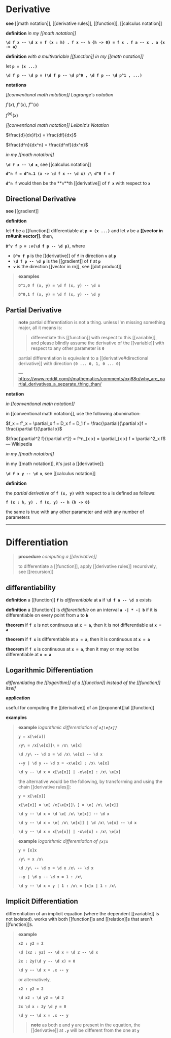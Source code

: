 # Derivative

**see** [[math notation]], [[derivative rules]], [[function]], [[calculus notation]]

**definition** _in my [[math notation]]_

**`\d f x -- \d x = f (x : h) . f x -- h {h -> 0} = f x . f a -- x . a {x -> a}`**

**definition** _with a multivariable [[function]] in my [[math notation]]_

let **`p = (x ...)`**

**`\d f p -- \d p = (\d f p -- \d p^0 , \d f p -- \d p^1 , ...)`**

**notations**

_[[conventional math notation]] Lagrange's notation_

$f'(x)$, $f''(x)$, $f'''(x)$

$f^{(n)}(x)$

_[[conventional math notation]] Leibniz's Notation_

$\frac{d}{dx}f(x) = \frac{df}{dx}$

$\frac{d^n}{dx^n} = \frac{d^nf}{dx^n}$

_in my [[math notation]]_

**`\d f x -- \d x`**, see [[calculus notation]]

**`d^n f = d^n.1 (x -> \d f x -- \d x) /\ d^0 f = f`**

**`d^n f`** would then be the **`n`**th [[derivative]] of **`f x`** with respect to **`x`**

## Directional Derivative

**see** [[gradient]]

**definition**

let **`f`** be a [[function]] differentiable at **`p = (x ...)`** and let **`v`** be a **[[vector in rn#unit vector]]**. then,

**`D^v f p = :v(\d f p -- \d p)`**, where

- **`D^v f p`** is the [[derivative]] of **`f`** in direction **`v`** at **`p`**
- **`\d f p -- \d p`** is the [[gradient]] of **`f`** at **`p`**
- **`v`** is the direction [[vector in rn]], see [[dot product]]

> **examples**
>
> **`D^1,0 f (x, y) = \d f (x, y) -- \d x`**
>
> **`D^0,1 f (x, y) = \d f (x, y) -- \d y`**

## Partial Derivative

> **note** partial differentiation is not a thing. unless I'm missing something major, all it means is:
>
> > differentiate this [[function]] with respect to this [[variable]], and please blindly assume the derivative of the [[variable]] with respect to any other parameter is **`0`**
>
> partial differentiation is equivalent to a [[derivative#directional derivative]] with direction **`(0 ... 0, 1, 0 ... 0)`**
>
> &mdash; <https://www.reddit.com/r/mathematics/comments/oxj88q/why_are_partial_derivatives_a_separate_thing_than/>

**notation**

_in [[conventional math notation]]_

in [[conventional math notation]], use the following abomination:

$f_x = f'_x = \partial_x f = D_x f = D_1 f = \frac{\partial}{\partial x}f = \frac{\partial f}{\partial x}$

$\frac{\partial^2 f}{\partial x^2} = f^n_{x x} = \partial_{x x} f = \partial^2_x f$ &mdash; Wikipedia

_in my [[math notation]]_

in my [[math notation]], it's just a [[derivative]]:

**`\d f x y -- \d x`**, see [[calculus notation]]

**definition**

the _partial derivative_ of **`f (x, y)`** with respect to **`x`** is defined as follows:

**`f (x : h, y) . f (x, y) -- h {h -> 0}`**

the same is true with any other parameter and with any number of parameters

---

# Differentiation

> **procedure** _computing a [[derivative]]_
>
> to differentiate a [[function]], apply [[derivative rules]] recursively, see [[recursion]]

## differentiability

**definition** a [[function]] **`f`** is _differentiable_ at **`a`** if **`\d f a -- \d x`** exists

**definition** a [[function]] is _differentiable_ on an interval **`a -| * -| b`** if it is differentiable on every point from **`a`** to **`b`**

**theorem** if **`f x`** is not continuous at **`x = a`**, then it is not differentiable at **`x = a`**

**theorem** if **`f x`** is differentiable at **`x = a`**, then it is continuous at **`x = a`**

**theorem** if **`f x`** is continuous at **`x = a`**, then it may or may not be differentiable at **`x = a`**

## Logarithmic Differentiation

_differentiating the [[logarithm]] of a [[function]] instead of the [[function]] itself_

**application**

useful for computing the [[derivative]] of an [[exponent]]ial [[function]]

**examples**

> **example** _logarithmic differentiation of **`x[\e[x]]`**_
>
> **`y = x[\e[x]]`**
>
> **`/y\ = /x[\e[x]]\ = /x\ \e[x]`**
>
> **`\d /y\ -- \d x = \d /x\ \e[x] -- \d x`**
>
> **`--y | \d y -- \d x = -x\e[x] : /x\ \e[x]`**
>
> **`\d y -- \d x = x[\e[x]] | -x\e[x] : /x\ \e[x]`**
>
> the alternative would be the following, by transforming and using the chain [[derivative rules]]:
>
> **`y = x[\e[x]]`**
>
> **`x[\e[x]] = \e[ /x[\e[x]]\ ] = \e[ /x\ \e[x]]`**
>
> **`\d y -- \d x = \d \e[ /x\ \e[x]] -- \d x`**
>
> **`\d y -- \d x = \e[ /x\ \e[x]] | \d /x\ \e[x] -- \d x`**
>
> **`\d y -- \d x = x[\e[x]] | -x\e[x] : /x\ \e[x]`**

> **example** _logarithmic differentiation of **`[x]x`**_
>
> **`y = [x]x`**
>
> **`/y\ = x /x\`**
>
> **`\d /y\ -- \d x = \d x /x\ -- \d x`**
>
> **`--y | \d y -- \d x = 1 : /x\`**
>
> **`\d y -- \d x = y | 1 : /x\ = [x]x | 1 : /x\`**

## Implicit Differentiation

differentiation of an implicit equation (where the dependent [[variable]] is not isolated). works with both [[function]]s and [[relation]]s that aren't [[function]]s.

> **example**
>
> **`x2 : y2 = 2`**
>
> **`\d (x2 : y2) -- \d x = \d 2 -- \d x`**
>
> **`2x : 2y(\d y -- \d x) = 0`**
>
> **`\d y -- \d x = .x -- y`**
>
> or alternatively,
>
> **`x2 : y2 = 2`**
>
> **`\d x2 : \d y2 = \d 2`**
>
> **`2x \d x : 2y \d y = 0`**
>
> **`\d y -- \d x = .x -- y`**
>
> > **note** as both **`x`** and **`y`** are present in the equation, the [[derivative]] at **`.y`** will be different from the one at **`y`**
